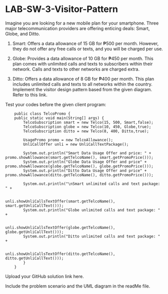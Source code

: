 # LAB-SW-3-Visitor-Pattern

Imagine you are looking for a new mobile plan for your smartphone. Three major telecommunication providers are offering enticing deals: Smart, Globe, and Ditto.

1. Smart: Offers a data allowance of 15 GB for ₱500 per month. However, they do not offer any free calls or texts, and you will be charged per use.

2. Globe: Provides a data allowance of 10 GB for ₱450 per month. This plan comes with unlimited calls and texts to subscribers within their network. Calls and texts to other networks are charged extra.

3. Ditto: Offers a data allowance of 8 GB for ₱400 per month. This plan includes unlimited calls and texts to all networks within the country.
Implement the visitor design pattern based from the given diagram. Refer to this link.  

Test your codes before the given client program:

        public class TelcoPromo {
        public static void main(String[] args) {
            TelcoSubscription smart = new Telco(15, 500, Smart,false);
            TelcoSubscription globe = new Telco(10, 450, Globe,true);
            TelcoSubscription ditto = new Telco(8, 400, Ditto,true);

            UsagePromo promo = new TelcoAllowance();
            UnliCallOffer unli = new UnliCallTextPackage();    

            System.out.println("Smart Data Usage Offer and price: " + promo.showAllowance(smart.getTelcoName(), smart.getPromoPrice()));
            System.out.println("Globe Data Usage Offer and price" + promo.showAllowance(globe.getTelcoName(), globe.getPromoPrice()));
            System.out.println("Ditto Data Usage Offer and price" + promo.showAllowance(ditto.getTelcoName(), ditto.getPromoPrice()));

            System.out.println("\nSmart unlimited calls and text package: " +

                                        unli.showUnliCallsTextOffer(smart.getTelcoName(), smart.getUnliCallText()));
            System.out.println("Globe unlimited calls and text package: " +

                                        unli.showUnliCallsTextOffer(globe.getTelcoName(), globe.getUnliCallText()));
            System.out.println("Ditto unlimited calls and text package: " +

                                        unli.showUnliCallsTextOffer(ditto.getTelcoName(), ditto.getUnliCallText()));
            }
        }

Upload your GitHub solution link here.

Include the problem scenario and the UML diagram in the readMe file.

